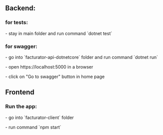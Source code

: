 <h2>Backend:</h2>
<h3>for tests:</h3>
<p>	- stay in main folder and run command `dotnet test`
<h3>for swagger:</h3>
<p>	- go into `facturator-api-dotnetcore` folder and run command `dotnet run`</p>
<p>	- open https://localhost:5000 in a browser</p>
<p>	- click on "Go to swagger" button in home page</p>

<h2>Frontend</h2>
<h3>Run the app:</h3>
<p>	- go into `facturator-client` folder</p>
<p>	- run command `npm start`</p>